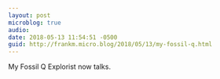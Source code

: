 ```yaml
---
layout: post
microblog: true
audio: 
date: 2018-05-13 11:54:51 -0500
guid: http://frankm.micro.blog/2018/05/13/my-fossil-q.html
---
```

My Fossil Q Explorist now talks. 
